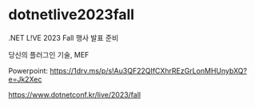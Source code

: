 # dotnetlive2023fall
.NET L!VE 2023 Fall 행사 발표 준비

당신의 플러그인 기술, MEF

Powerpoint: https://1drv.ms/p/s!Au3QF22QIfCXhrREzGrLonMHUnybXQ?e=Jk2Xec

https://www.dotnetconf.kr/live/2023/fall
